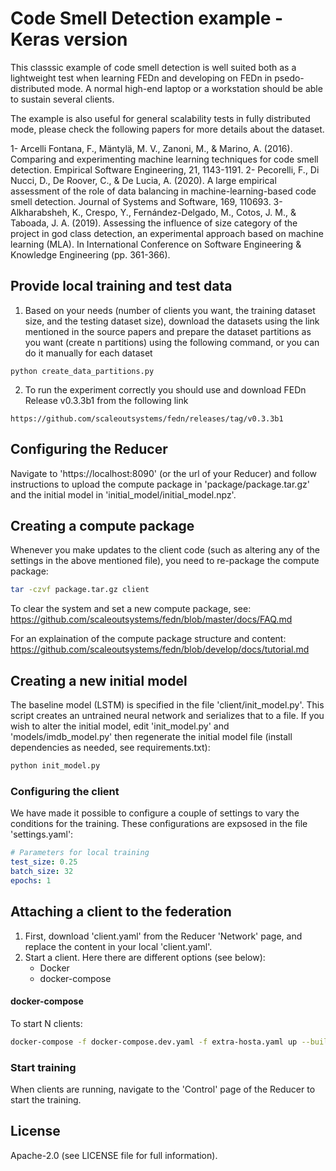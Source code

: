 # Code Smell Detection example - Keras version
This classsic example of code smell detection is well suited both as a lightweight test when learning FEDn and developing on FEDn in psedo-distributed mode. A normal high-end laptop or a workstation should be able to sustain several clients. 

The example is also useful for general scalability tests in fully distributed mode,  please check the following papers for more details about the dataset.

1- Arcelli Fontana, F., Mäntylä, M. V., Zanoni, M., & Marino, A. (2016). Comparing and experimenting machine learning techniques for code smell detection. Empirical Software Engineering, 21, 1143-1191.
2- Pecorelli, F., Di Nucci, D., De Roover, C., & De Lucia, A. (2020). A large empirical assessment of the role of data balancing in machine-learning-based code smell detection. Journal of Systems and Software, 169, 110693.
3- Alkharabsheh, K., Crespo, Y., Fernández-Delgado, M., Cotos, J. M., & Taboada, J. A. (2019). Assessing the influence of size category of the project in god class detection, an experimental approach based on machine learning (MLA). In International Conference on Software Engineering & Knowledge Engineering (pp. 361-366).


## Provide local training and test data

1. Based on your needs (number of clients you want, the training dataset size, and the testing dataset size), download the datasets using the link mentioned in the source papers and prepare the dataset partitions as you want (create n partitions) using the following command, or you can do it manually for each dataset
  
```
python create_data_partitions.py
```


2. To run the experiment correctly you should use and download FEDn Release v0.3.3b1 from the following link

```
https://github.com/scaleoutsystems/fedn/releases/tag/v0.3.3b1
```



## Configuring the Reducer  
Navigate to 'https://localhost:8090' (or the url of your Reducer) and follow instructions to upload the compute package in 'package/package.tar.gz' and the initial model in 'initial_model/initial_model.npz'. 

## Creating a compute package
Whenever you make updates to the client code (such as altering any of the settings in the above mentioned file), you need to re-package the compute package:

```bash
tar -czvf package.tar.gz client
```
To clear the system and set a new compute package, see: https://github.com/scaleoutsystems/fedn/blob/master/docs/FAQ.md

For an explaination of the compute package structure and content: https://github.com/scaleoutsystems/fedn/blob/develop/docs/tutorial.md
 
## Creating a new initial model
The baseline model (LSTM) is specified in the file 'client/init_model.py'. This script creates an untrained neural network and serializes that to a file.  If you wish to alter the initial model, edit 'init_model.py' and 'models/imdb_model.py' then regenerate the initial model file (install dependencies as needed, see requirements.txt):

```bash
python init_model.py 
```
### Configuring the client
We have made it possible to configure a couple of settings to vary the conditions for the training. These configurations are expsosed in the file 'settings.yaml': 

```yaml 
# Parameters for local training
test_size: 0.25
batch_size: 32
epochs: 1
```

## Attaching a client to the federation

1. First, download 'client.yaml' from the Reducer 'Network' page, and replace the content in your local 'client.yaml'. 
2. Start a client. Here there are different options (see below): 
    - Docker 
    - docker-compose
 
#### docker-compose
To start N clients: 

```bash
docker-compose -f docker-compose.dev.yaml -f extra-hosta.yaml up --build 
```
### Start training 
When clients are running, navigate to the 'Control' page of the Reducer to start the training. 




## License
Apache-2.0 (see LICENSE file for full information).



[comment]: <> (## Start the client)

[comment]: <> (The easiest way to start clients for quick testing is by using Docker. We provide a docker-compose template for convenience. First, edit 'fedn-network.yaml' to provide information about the reducer endpoint. Then:)

[comment]: <> (```bash)

[comment]: <> (docker-compose -f docker-compose.yaml up --scale client=2 )

[comment]: <> (```)

[comment]: <> (> Note that this assumes that a FEDn network is running &#40;see separate deployment instructions&#41;. The file 'docker-compose.yaml' is for testing against a local pseudo-distributed FEDn network. Use 'docker-compose.decentralised.yaml' if you are connecting against a reducer part of a distributed setup and provide a 'extra_hosts' file.)

[comment]: <> (The easiest way to start clients for quick testing is by using Docker. We provide a docker-compose template for convenience. First, edit 'fedn-network.yaml' to provide information about the reducer endpoint. Then:)

[comment]: <> (The easiest way to distribute data across client is to start this command instead of the previous one )

[comment]: <> (```bash)

[comment]: <> (docker-compose -f docker-compose.decentralised.yaml up --build)

[comment]: <> (```)


[comment]: <> (## Configure and start a client using cpu device)

[comment]: <> (The easiest way to start clients for quick testing is to use shell script.The following )

[comment]: <> (shell script will configure and start a client on a blank Ubuntu 20.04 LTS VM:    )


[comment]: <> (```bash)

[comment]: <> (#!/bin/bash)

[comment]: <> (# Install Docker and docker-compose)

[comment]: <> (sudo apt-get update)

[comment]: <> (sudo sudo snap install docker)

[comment]: <> (# clone the nlp_imdb example)

[comment]: <> (git https://github.com/scaleoutsystems/FEDn-client-casa-keras.git)

[comment]: <> (cd FEDn-client-casa-keras)

[comment]: <> (# if no available data, download it from archive)

[comment]: <> (# wget https://archive.org/download/data_20210225/data.zip)

[comment]: <> (# sudo apt install unzip)

[comment]: <> (# unzip -o data.zip)

[comment]: <> (# sudo rm data.zip)

[comment]: <> (# Make sure you have edited extra-hosts.yaml to provide hostname mappings for combiners)

[comment]: <> (# Make sure you have edited client.yaml to provide hostname mappings for reducer)

[comment]: <> (sudo docker-compose -f docker-compose.yaml -f extra-hosts.yaml up --build)

[comment]: <> (```)

[comment]: <> (### Start prediction- global model serving)

[comment]: <> (We have made it possible to use the trained global model for prediction, to start the UI make sure that the FEDn-network is)

[comment]: <> (is started and run the flask app &#40;python predict/app.py&#41;)

[comment]: <> (```bash)

[comment]: <> (# prediction/)

[comment]: <> (python app.py)

[comment]: <> (```)


[comment]: <> (## License)

[comment]: <> (Apache-2.0 &#40;see LICENSE file for full information&#41;.)
